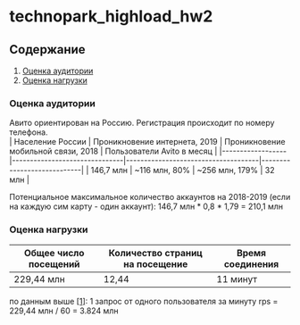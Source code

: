 # technopark_highload_hw2
## Содержание
1. [Оценка аудитории](#audience-rating)
2. [Оценка нагрузки](#load-rating)

### Оценка аудитории
Авито ориентирован на Россию. Регистрация происходит по номеру телефона.  
| Население России | Проникновение интернета, 2019 | Проникновение мобильной связи, 2018 | Пользователи Avito в месяц |
|------------------|-------------------------------|-------------------------------------|----------------------------|
| 146,7 млн        | ~116 млн, 80%                 | ~256 млн, 179%                      | 32 млн                     |

Потенциальное максимальное количество аккаунтов на 2018-2019 (если на каждую сим карту - один аккаунт): 
146,7 млн * 0,8 * 1,79 = 210,1 млн

### Оценка нагрузки
| Общее число посещений | Количество страниц на посещение | Время соединения |
|-----------------------|---------------------------------|------------------|
| 229,44 млн            | 12,44                           | 11 минут         |
по данным выше [[1]](https://www.similarweb.com/website/avito.ru): 1 запрос от одного пользователя за минуту
rps = 229,44 млн / 60 = 3.824 млн 
